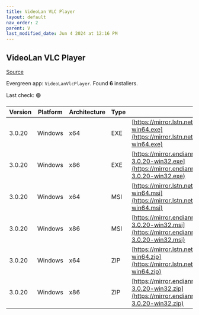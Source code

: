 ```yaml
---
title: VideoLan VLC Player 
layout: default
nav_order: 2
parent: V
last_modified_date: Jun 4 2024 at 12:16 PM
---
```


## VideoLan VLC Player 

[Source](https://www.videolan.org/vlc/)

Evergreen app: `VideoLanVlcPlayer`. Found **6** installers.

Last check: 🟢

| Version | Platform | Architecture | Type | URI                                                                                                                                                          |
| ------- | -------- | ------------ | ---- | ------------------------------------------------------------------------------------------------------------------------------------------------------------ |
| 3.0.20  | Windows  | x64          | EXE  | [https://mirror.lstn.net/videolan/vlc/3.0.20/win64/vlc-3.0.20-win64.exe](https://mirror.lstn.net/videolan/vlc/3.0.20/win64/vlc-3.0.20-win64.exe)             |
| 3.0.20  | Windows  | x86          | EXE  | [https://mirror.endianness.com/videolan/vlc/3.0.20/win32/vlc-3.0.20-win32.exe](https://mirror.endianness.com/videolan/vlc/3.0.20/win32/vlc-3.0.20-win32.exe) |
| 3.0.20  | Windows  | x64          | MSI  | [https://mirror.lstn.net/videolan/vlc/3.0.20/win64/vlc-3.0.20-win64.msi](https://mirror.lstn.net/videolan/vlc/3.0.20/win64/vlc-3.0.20-win64.msi)             |
| 3.0.20  | Windows  | x86          | MSI  | [https://mirror.endianness.com/videolan/vlc/3.0.20/win32/vlc-3.0.20-win32.msi](https://mirror.endianness.com/videolan/vlc/3.0.20/win32/vlc-3.0.20-win32.msi) |
| 3.0.20  | Windows  | x64          | ZIP  | [https://mirror.lstn.net/videolan/vlc/3.0.20/win64/vlc-3.0.20-win64.zip](https://mirror.lstn.net/videolan/vlc/3.0.20/win64/vlc-3.0.20-win64.zip)             |
| 3.0.20  | Windows  | x86          | ZIP  | [https://mirror.endianness.com/videolan/vlc/3.0.20/win32/vlc-3.0.20-win32.zip](https://mirror.endianness.com/videolan/vlc/3.0.20/win32/vlc-3.0.20-win32.zip) |
